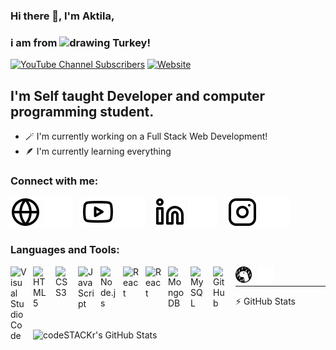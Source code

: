 ### Hi there 👋, I'm Aktila,
### i am from <img src="https://camo.githubusercontent.com/021b3b2e7d8ba6c7160fd66fc854047607ad4bd744ce5c87aa0a163d0dd78160/68747470733a2f2f692e696d6775722e636f6d2f66663534375a542e706e67" alt="drawing" style="width:25px;"/> Turkey!

[![YouTube Channel Subscribers](https://img.shields.io/youtube/channel/subscribers/UClApESdcFGHJiOx5-lx-B-A?logo=youtube&logoColor=red&style=for-the-badge)][youtube]
[![Website](https://img.shields.io/website?label=Venosa%20Studio&style=for-the-badge&url=https://venosastudio.com)](https://venosastudio.com)

## I'm Self taught Developer and computer programming student.

- 🪄 I'm currently working on a Full Stack Web Development!
- 🪶 I'm currently learning everything

### Connect with me:

[![website](./img/globe-light.svg)](https://venosastudio.com#gh-light-mode-only)
[![website](./img/globe-dark.svg)](https://venosastudio.com#gh-dark-mode-only)
&nbsp;&nbsp;
[![website](./img/youtube-light.svg)](https://www.youtube.com/channel/UClApESdcFGHJiOx5-lx-B-A#gh-light-mode-only)
[![website](./img/youtube-dark.svg)](https://www.youtube.com/channel/UClApESdcFGHJiOx5-lx-B-A#gh-dark-mode-only)
&nbsp;&nbsp;
[![website](./img/linkedin-light.svg)](https://www.linkedin.com/in/aktila-cengiz/#gh-light-mode-only)
[![website](./img/linkedin-dark.svg)](https://www.linkedin.com/in/aktila-cengiz/#gh-dark-mode-only)
&nbsp;&nbsp;
[![website](./img/instagram-light.svg)](https://www.instagram.com/aktilagoshibaru/#gh-light-mode-only)
[![website](./img/instagram-dark.svg)](https://www.instagram.com/aktilagoshibaru/#gh-dark-mode-only)

[youtube]: https://www.youtube.com/channel/UClApESdcFGHJiOx5-lx-B-A
[website]: https://venosastudio.com

### Languages and Tools:

<img align="left" alt="Visual Studio Code" width="26px" src="https://cdn.jsdelivr.net/gh/devicons/devicon/icons/vscode/vscode-original.svg" style="padding-right:10px;" />
<img align="left" alt="HTML5" width="26px" src="https://cdn.jsdelivr.net/gh/devicons/devicon/icons/html5/html5-original.svg" style="padding-right:10px;" />
<img align="left" alt="CSS3" width="26px" src="https://cdn.jsdelivr.net/gh/devicons/devicon/icons/css3/css3-original.svg" style="padding-right:10px;" />
<img align="left" alt="JavaScript" width="26px" src="https://cdn.jsdelivr.net/gh/devicons/devicon/icons/javascript/javascript-original.svg" style="padding-right:10px;" />
<img align="left" alt="Node.js" width="26px" src="https://cdn.jsdelivr.net/gh/devicons/devicon/icons/nodejs/nodejs-original.svg" style="padding-right:10px;" />
<img align="left" alt="React" width="26px" src="https://cdn.jsdelivr.net/gh/devicons/devicon/icons/react/react-original.svg" style="padding-right:10px;" />
<img align="left" alt="React" width="26px" src="https://cdn.jsdelivr.net/gh/devicons/devicon/icons/nextjs/nextjs-original.svg" style="padding-right:10px;" />
<img align="left" alt="MongoDB" width="26px" src="https://cdn.jsdelivr.net/gh/devicons/devicon/icons/mongodb/mongodb-original.svg" style="padding-right:10px;" />
<img align="left" alt="MySQL" width="26px" src="https://cdn.jsdelivr.net/gh/devicons/devicon/icons/mysql/mysql-original.svg" style="padding-right:10px;" />
<img align="left" alt="GitHub" width="26px" src="https://user-images.githubusercontent.com/3369400/139448065-39a229ba-4b06-434b-bc67-616e2ed80c8f.png" style="padding-right:10px;" />
<img align="left" alt="Deno" width="26px" src="./img/deno-light.svg" style="padding-right:10px;" />
<img align="left" alt="Terminal" width="26px" src="./img/terminal-dark.svg" />

<br />

---
:zap: GitHub Stats

<br />
<img align="left" alt="codeSTACKr's GitHub Stats" src="https://github-readme-stats.vercel.app/api?username=aktilacengiz&show_icons=true&hide_border=false&title_color=ff652f&icon_color=FFE400&bg_color=09131B&text_color=ffffff&border_color=0c1a25" />
